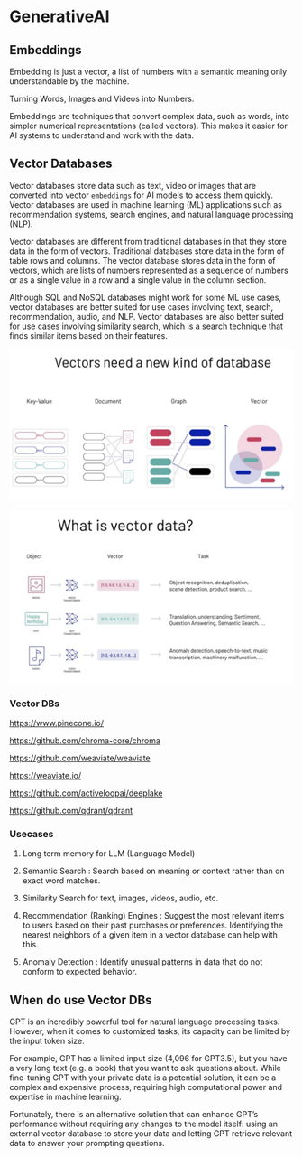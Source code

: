 # GenerativeAI

## Embeddings

Embedding is just a vector, a list of numbers with a semantic meaning only understandable by the machine.

Turning Words, Images and Videos into Numbers.

Embeddings are techniques that convert complex data, such as words, into simpler numerical representations (called vectors). This makes it easier for AI systems to understand and work with the data.

## Vector Databases

Vector databases store data such as text, video or images that are converted into vector `embeddings` for AI models to access them quickly. Vector databases are used in machine learning (ML) applications such as recommendation systems, search engines, and natural language processing (NLP).

Vector databases are different from traditional databases in that they store data in the form of vectors. Traditional databases store data in the form of table rows and columns. The vector database stores data in the form of vectors, which are lists of numbers represented as a sequence of numbers or as a single value in a row and a single value in the column section.

Although SQL and NoSQL databases might work for some ML use cases, vector databases are better suited for use cases involving text, search, recommendation, audio, and NLP. Vector databases are also better suited for use cases involving similarity search, which is a search technique that finds similar items based on their features.

![Alt Text](images/VectorDB2.png)

![Alt Text](images/VectorDB1.png)

### Vector DBs

https://www.pinecone.io/

https://github.com/chroma-core/chroma

https://github.com/weaviate/weaviate

https://weaviate.io/

https://github.com/activeloopai/deeplake

https://github.com/qdrant/qdrant

### Usecases

1. Long term memory for LLM (Language Model)

2. Semantic Search : Search based on meaning or context rather than on exact word matches.

3. Similarity Search for text, images, videos, audio, etc.

4. Recommendation (Ranking) Engines : Suggest the most relevant items to users based on their past purchases or preferences. Identifying the nearest neighbors of a given item in a vector database can help with this.

5. Anomaly Detection : Identify unusual patterns in data that do not conform to expected behavior.

## When do use Vector DBs

GPT is an incredibly powerful tool for natural language processing tasks. However, when it comes to customized tasks, its capacity can be limited by the input token size.

For example, GPT has a limited input size (4,096 for GPT3.5), but you have a very long text (e.g. a book) that you want to ask questions about. While fine-tuning GPT with your private data is a potential solution, it can be a complex and expensive process, requiring high computational power and expertise in machine learning.

Fortunately, there is an alternative solution that can enhance GPT’s performance without requiring any changes to the model itself: using an external vector database to store your data and letting GPT retrieve relevant data to answer your prompting questions.
